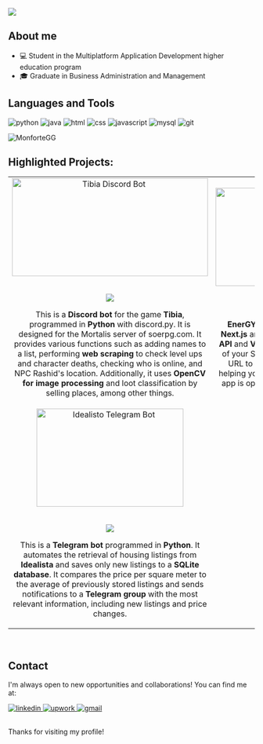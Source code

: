 
 <img src="https://i.imgur.com/Gn8h1FP.png"></img>
</div>

## About me
- 💻 Student in the Multiplatform Application Development higher education program
- 🎓 Graduate in Business Administration and Management

## Languages and Tools
<img alt="python" src="https://img.shields.io/badge/Python-3776AB?style=for-the-badge&logo=python&logoColor=white" /> <img alt="java" src="https://img.shields.io/badge/Java-ED8B00?style=for-the-badge&logo=java&logoColor=white" /> <img alt="html" src="https://img.shields.io/badge/HTML5-E34F26?style=for-the-badge&logo=html5&logoColor=white" /> <img alt="css" src="https://img.shields.io/badge/CSS3-1572B6?style=for-the-badge&logo=css3&logoColor=white" /> <img alt="javascript" src="https://img.shields.io/badge/JavaScript-F7DF1E?style=for-the-badge&logo=javascript&logoColor=black" /> <img alt="mysql" src="https://img.shields.io/badge/MySQL-00000F?style=for-the-badge&logo=mysql&logoColor=white" /> <img alt="git" src="https://img.shields.io/badge/GIT-E44C30?style=for-the-badge&logo=git&logoColor=white" />

<p><img align="center" src="https://github-readme-stats.vercel.app/api/top-langs?username=MonforteGG&show_icons=true&locale=en&layout=compact" alt="MonforteGG" /></p>

## Highlighted Projects:
<table>
<tr>
<td width="50%"; padding: 0; vertical-align: top;>
<div align="center">
<a href="https://github.com/MonforteGG/soe-bot" target="_blank"><img src="https://i.imgur.com/edrGlY0.png" width="400" height="200" alt="Tibia Discord Bot"></a>
<p>
<br>
<a href="https://github.com/MonforteGG/soe-bot" target="_blank">
<img src="https://img.shields.io/badge/CODE-ff9?style=for-the-badge&logo=github&logoColor=black">
</a>
</p>
<p>This is a <strong>Discord bot</strong> for the game <strong>Tibia</strong>, programmed in <strong>Python</strong> with discord.py. It is designed for the Mortalis server of soerpg.com. It provides various functions such as adding names to a list, performing <strong>web scraping</strong> to check level ups and character deaths, checking who is online, and NPC Rashid's location. Additionally, it uses <strong>OpenCV for image processing</strong> and loot classification by selling places, among other things.
</p>
</div>

</td>
<td width="50%"; padding: 0; vertical-align: top;>
<div align="center">
<a href="https://github.com/MonforteGG/energym" target="_blank"><img src="https://i.imgur.com/mxCV2AC.png" width="400" height="200" alt="Tibia Discord Bot"></a>
<p>
<br>
<a href="https://github.com/MonforteGG/energym" target="_blank">
<img src="https://img.shields.io/badge/CODE-ff9?style=for-the-badge&logo=github&logoColor=black">
</a>
</p>
<p> <strong>EnerGYM</strong> is a <strong>web application</strong> developed with <strong>Next.js</strong> and <strong>Tailwind CSS</strong>. It leverages the <strong>Spotify API</strong> and <strong>Vercel AI SDK</strong> to analyze the energy levels of your Spotify playlists. Simply input your playlist URL to receive an energy score for each song, helping you curate the perfect workout playlist. The app is optimized for both mobile and desktop use.
</p>
</div>

</td>
</tr>
<tr>
<td width="50%"; padding: 0; vertical-align: top;>
<div align="center">
<a href="https://github.com/MonforteGG/idealisto" target="_blank"><img src="https://i.imgur.com/ygK374Y.png" width="300" height="200" alt="Idealisto Telegram Bot"></a>
<p>
<br>
<a href="https://github.com/MonforteGG/idealisto" target="_blank">
<img src="https://img.shields.io/badge/CODE-ff9?style=for-the-badge&logo=github&logoColor=black">
</a>
</p>
<p>This is a <strong>Telegram bot</strong> programmed in <strong>Python</strong>. It automates the retrieval of housing listings from <strong>Idealista</strong> and saves only new listings to a <strong>SQLite database</strong>. It compares the price per square meter to the average of previously stored listings and sends notifications to a <strong>Telegram group</strong> with the most relevant information, including new listings and price changes.
</p>
</div>

</td>
</tr>
</table>

<br>

## Contact

I'm always open to new opportunities and collaborations! You can find me at:

<a href="https://www.linkedin.com/in/albdiamun/" target="_blank">
    <img alt="linkedin" src="https://img.shields.io/badge/LinkedIn-0077B5?style=for-the-badge&logo=linkedin&logoColor=white" />
</a>
<a href="https://www.upwork.com/freelancers/~0128aa2578b92fc863?mp_source=share" target="_blank">
    <img alt="upwork" src="https://img.shields.io/badge/UpWork-6FDA44?style=for-the-badge&logo=Upwork&logoColor=white" />
</a>
<a href="mailto:albdiamun@gmail.com">
    <img alt="gmail" src="https://img.shields.io/badge/Gmail-D14836?style=for-the-badge&logo=gmail&logoColor=white" />
</a>

<br>
<br>

Thanks for visiting my profile!

